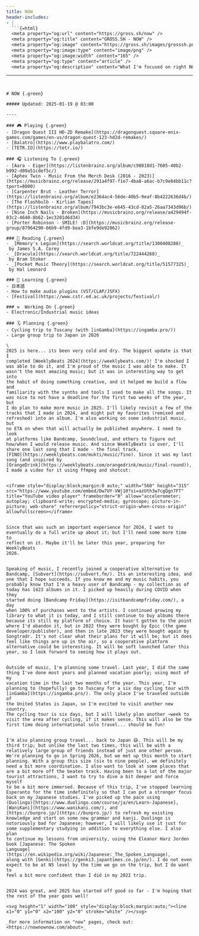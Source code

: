 ```yaml
---
title: NOW
header-includes:
- |
  ```{=html}
  <meta property="og:url" content="https://gross.sh/now" />
  <meta property="og:title" content="GROSS.SH - NOW" />
  <meta property="og:image" content="https://gross.sh/images/grosssh.png" />
  <meta property="og:image:type" content="image/png" />
  <meta property="og:image:width" content="165" />
  <meta property="og:type" content="article" />
  <meta property="og:description" content="What I'm focused on right NOW" />
  ```
---
```


# NOW {.green}

##### Updated: 2025-01-19 @ 03:00

----

### 🎮 Playing {.green}
- [Dragon Quest III HD-2D Remake](https://dragonquest.square-enix-games.com/games/en-us/dragon-quest-123-hd2d-remakes/)
- [Balatro](https://www.playbalatro.com/)
- [TETR.IO](https://tetr.io/)

### 🎧 Listening To {.green}
- [Aara - Eiger](https://listenbrainz.org/album/c98818d1-7605-40b2-b992-d09a51cdef5c/)
- [Aphex Twin - Music From the Merch Desk (2016 - 2023)](https://musicbrainz.org/release/291a4f97-f1e7-4ba8-a6ac-b7c9e84bb11c?tport=8000)
- [Carpenter Brut - Leather Terror](https://listenbrainz.org/album/e2364ac4-56de-40b5-9eaf-8b4222636d4b/)
- [The Flashbulb - Kirlian Tapes](https://listenbrainz.org/album/7943bc3e-e645-43cd-82a5-26aa7343d96b/)
- [Nine Inch Nails - Broken](https://musicbrainz.org/release/a429494f-03c2-4640-8b62-1ec3201d6d34)
- [Porter Robinson - SMILE! :D](https://musicbrainz.org/release-group/87964290-66b9-4fd9-bea3-1bfe9de92862)

### 📖 Reading {.green}
- _[Memory's Legion](https://search.worldcat.org/title/1300408288)_
 by James S.A. Corey
- _[Dracula](https://search.worldcat.org/title/722444268)_
 by Bram Stoker
- _[Pocket Music Theory](https://search.worldcat.org/title/51577325)_
 by Hal Leonard

### 📓 Learning {.green}
- 日本語
- How to make audio plugins (VST/CLAP/JSFX)
- [Festival](https://www.cstr.ed.ac.uk/projects/festival/)

### ⚒️  Working On {.green}
- Electronic/Industrial music ideas

### 🗓️ Planning {.green}
- Cycling trip to Tuscany (with [inGamba](https://ingamba.pro/))
- Large group trip to Japan in 2026

\
2025 is here... its been very cold and dry. The biggest update is that I
completed [WeeklyBeats 2024](https://weeklybeats.com/)! I'm shocked I
was able to do it, and I'm proud of the music I was able to make. It
wasn't the most amazing music; but it was in interesting way to get into
the habit of doing something creative, and it helped me build a flow and
familiarity with the synths and tools I used to make all the songs. It
was nice to not have a deadline for the first two weeks of the year, but
I do plan to make more music in 2025. I'll likely revisit a few of the
tracks that I made in 2024, and might put my favorites (remixed and
refreshed) into an album. I'm also working on some industrial music, but
no ETA on when that will actually be published anywhere. I need to look
at platforms like Bandcamp, Soundcloud, and others to figure out
how/when I would release music. And since WeeklyBeats is over, I'll
share one last song that I made - the final track,
[FINO](https://weeklybeats.com/mukti/music/fino). Since it was my last
song (and inspired by 
[OrangeDrink](https://weeklybeats.com/orangedrink/music/final-round)), 
I made a video for it using ffmpeg and shotcut:


<iframe style="display:block;margin:0 auto;" width="560" height="315" src="https://www.youtube.com/embed/Dw7UY-VWj10?si=azUth3w7cgQgn7FT" title="YouTube video player" frameborder="0" allow="accelerometer; autoplay; clipboard-write; encrypted-media; gyroscope; picture-in-picture; web-share" referrerpolicy="strict-origin-when-cross-origin" allowfullscreen></iframe>


Since that was such an important experience for 2024, I want to
eventually do a full write up about it; but I'll need some more time to
reflect on it. Maybe it'll be later this year, preparing for WeeklyBeats
2026.


Speaking of music, I recently joined a cooperative alternative to
Bandcamp, [Subvert](https://subvert.fm/). Its an interesting idea, and
one that I hope succeeds. If you know me and my music habits, you
probably know that I'm a heavy user of Bandcamp - my collection as of 
today has 1423 albums in it. I picked up heavily during COVID when they
started doing [Bandcamp Friday](https://isitbandcampfriday.com/), a day
when 100% of purchases went to the artists. I continued growing my
library to what it is today, and I still continue to buy albums there
because its still my platform of choice. It hasn't gotten to the point
where I'd abandon it, but in 2022 they were bought by Epic (the game
developer/publisher), and then in late 2023 they were bought again by
Songtradr. It's not clear what their plans for it will be; but it does
feel like things are up in the air, so a cooperative platform
alternative could be interesting. It will be soft launched later this
year, so I look forward to seeing how it plays out.


Outside of music, I'm planning some travel. Last year, I did the same
thing I've done most years and planned vacation poorly; using most of my
vacation time in the last two months of the year. This year, I'm
planning to (hopefully) go to Tuscany for a six day cycling tour with 
[inGamba](https://ingamba.pro/). The only place I've traveled outside of
the United States is Japan, so I'm excited to visit another new country.
The cycling tour is six days, but I will likely plan another ~week to
visit the area after cycling, if it makes sense. This will also be the
first time doing international solo travel... should be fun!


I'm also planning group travel... back to Japan 😅. This will be my
third trip; but unlike the last two times, this will be with a
relatively large group of friends instead of just one other person.
We're planning to go in Spring 2026, but we met up this month to start
planning. With a group this size (six to nine people), we definitely
need a bit more coordination. I also want to look at some places that
are a bit more off the beaten track. Having been to a lot of the major
tourist attractions, I want to try to dive a bit deeper and force myself
to be a bit more immersed. Because of this trip, I've stopped learning
Esperanto for the time indefinitely so that I can put a stronger focus
back on my Japanese studies. I've picked up the pace using
(Duolingo)[https://www.duolingo.com/course/ja/en/Learn-Japanese],
[WaniKani](https://www.wanikani.com/), and
[https://bunpro.jp/](https://bunpro.jp/) to refresh my existing
knowledge and start on some new grammar and kanji. Duolingo is
notoriously bad for Japanese; however, I will likely use it just for
some supplementary studying in addition to everything else. I also plan
to continue my lessons from university, using the Eleanor Harz Jorden
book [Japanese: The Spoken
Language](https://en.wikipedia.org/wiki/Japanese:_The_Spoken_Language),
along with [Genki](https://genki3.japantimes.co.jp/en/). I do not even
expect to be at N5 level by the time we go on the trip, but I do want to
feel a bit more confident than I did in my 2022 trip.


2024 was great, and 2025 has started off good so far - I'm hoping that
the rest of the year goes well! 

<svg height="1" width="100" style="display:block;margin:auto;"><line x1="0" y1="0" x2="100" y2="0" stroke="white" /></svg>

_For more information on "now" pages, check out: <https://nownownow.com/about>_
